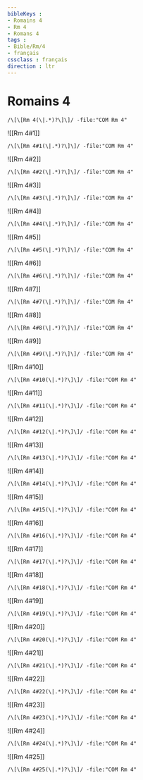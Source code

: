 ```yaml
---
bibleKeys : 
- Romains 4
- Rm 4
- Romans 4
tags : 
- Bible/Rm/4
- français
cssclass : français
direction : ltr
---
```


# Romains 4

```query
/\[\[Rm 4(\|.*)?\]\]/ -file:"COM Rm 4"
```



![[Rm 4#1]]

```query
/\[\[Rm 4#1(\|.*)?\]\]/ -file:"COM Rm 4"
```

![[Rm 4#2]]

```query
/\[\[Rm 4#2(\|.*)?\]\]/ -file:"COM Rm 4"
```

![[Rm 4#3]]

```query
/\[\[Rm 4#3(\|.*)?\]\]/ -file:"COM Rm 4"
```

![[Rm 4#4]]

```query
/\[\[Rm 4#4(\|.*)?\]\]/ -file:"COM Rm 4"
```

![[Rm 4#5]]

```query
/\[\[Rm 4#5(\|.*)?\]\]/ -file:"COM Rm 4"
```

![[Rm 4#6]]

```query
/\[\[Rm 4#6(\|.*)?\]\]/ -file:"COM Rm 4"
```

![[Rm 4#7]]

```query
/\[\[Rm 4#7(\|.*)?\]\]/ -file:"COM Rm 4"
```

![[Rm 4#8]]

```query
/\[\[Rm 4#8(\|.*)?\]\]/ -file:"COM Rm 4"
```

![[Rm 4#9]]

```query
/\[\[Rm 4#9(\|.*)?\]\]/ -file:"COM Rm 4"
```

![[Rm 4#10]]

```query
/\[\[Rm 4#10(\|.*)?\]\]/ -file:"COM Rm 4"
```

![[Rm 4#11]]

```query
/\[\[Rm 4#11(\|.*)?\]\]/ -file:"COM Rm 4"
```

![[Rm 4#12]]

```query
/\[\[Rm 4#12(\|.*)?\]\]/ -file:"COM Rm 4"
```

![[Rm 4#13]]

```query
/\[\[Rm 4#13(\|.*)?\]\]/ -file:"COM Rm 4"
```

![[Rm 4#14]]

```query
/\[\[Rm 4#14(\|.*)?\]\]/ -file:"COM Rm 4"
```

![[Rm 4#15]]

```query
/\[\[Rm 4#15(\|.*)?\]\]/ -file:"COM Rm 4"
```

![[Rm 4#16]]

```query
/\[\[Rm 4#16(\|.*)?\]\]/ -file:"COM Rm 4"
```

![[Rm 4#17]]

```query
/\[\[Rm 4#17(\|.*)?\]\]/ -file:"COM Rm 4"
```

![[Rm 4#18]]

```query
/\[\[Rm 4#18(\|.*)?\]\]/ -file:"COM Rm 4"
```

![[Rm 4#19]]

```query
/\[\[Rm 4#19(\|.*)?\]\]/ -file:"COM Rm 4"
```

![[Rm 4#20]]

```query
/\[\[Rm 4#20(\|.*)?\]\]/ -file:"COM Rm 4"
```

![[Rm 4#21]]

```query
/\[\[Rm 4#21(\|.*)?\]\]/ -file:"COM Rm 4"
```

![[Rm 4#22]]

```query
/\[\[Rm 4#22(\|.*)?\]\]/ -file:"COM Rm 4"
```

![[Rm 4#23]]

```query
/\[\[Rm 4#23(\|.*)?\]\]/ -file:"COM Rm 4"
```

![[Rm 4#24]]

```query
/\[\[Rm 4#24(\|.*)?\]\]/ -file:"COM Rm 4"
```

![[Rm 4#25]]

```query
/\[\[Rm 4#25(\|.*)?\]\]/ -file:"COM Rm 4"
```

